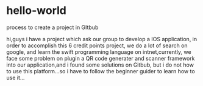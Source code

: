# hello-world
process to create a project in GItbub

hi,guys
i have a project which ask our group to develop a IOS application, in order to accomplish this 6 credit points project, we do a lot of search on google, and learn the swift programming language on intnet,currently, we face some problem on plugin a QR code generater and scanner framework into our application,and i found some solutions on Gitbub, but i do not how to use this platform...so i have to follow the beginner guider to learn how to use it...
